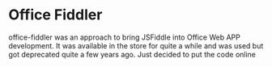 # Office Fiddler

office-fiddler was an approach to bring JSFiddle into Office Web APP development.
It was available in the store for quite a while and was used but got deprecated quite a few years ago.
Just decided to put the code online

